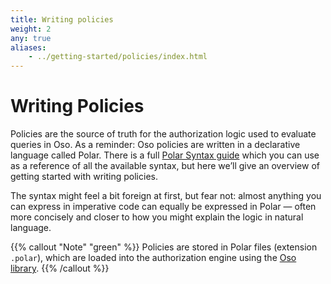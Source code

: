 ```yaml
---
title: Writing policies
weight: 2
any: true
aliases: 
    - ../getting-started/policies/index.html
---
```


# Writing Policies

Policies are the source of truth for the authorization logic used to evaluate
queries in Oso. As a reminder: Oso policies are written in a declarative
language called Polar. There is a full [Polar Syntax guide](polar-syntax) which
you can use as a reference of all the available syntax, but here we’ll give an
overview of getting started with writing policies.

The syntax might feel a bit foreign at first, but fear not: almost anything you
can express in imperative code can equally be expressed in Polar — often more
concisely and closer to how you might explain the logic in natural language.

{{% callout "Note" "green" %}}
  Policies are stored in Polar files (extension `.polar`), which are loaded
  into the authorization engine using the [Oso library](reference).
{{% /callout %}}
